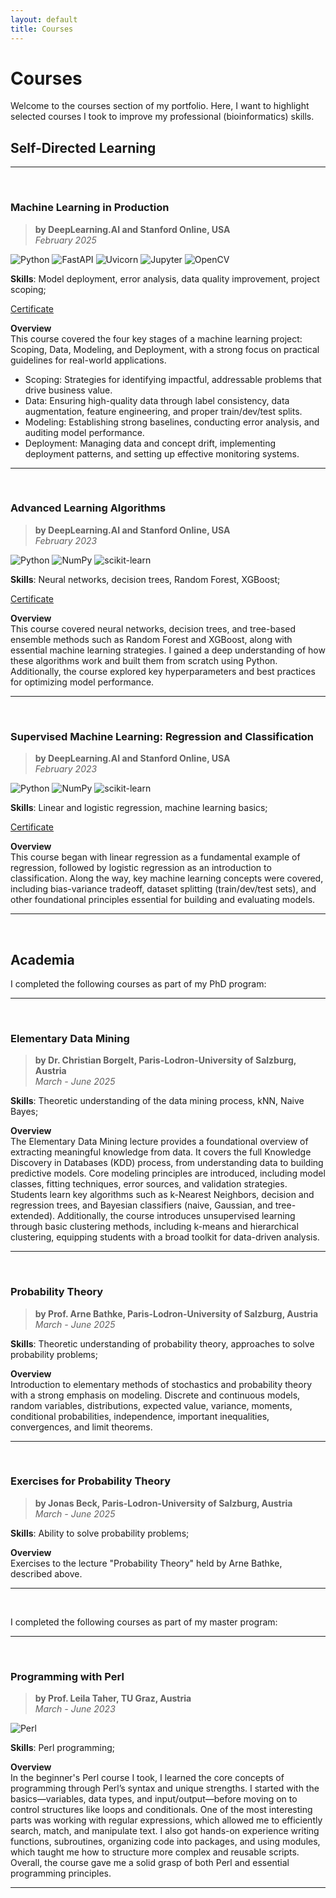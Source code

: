 ```yaml
---
layout: default
title: Courses
---
```


# Courses

Welcome to the courses section of my portfolio. Here, I want to highlight 
selected courses I took to improve my professional (bioinformatics) skills.


## Self-Directed Learning

---
<br>

### **Machine Learning in Production**
> **by DeepLearning.AI and Stanford Online, USA**  
> *February 2025*

![Python](https://img.shields.io/badge/Python-yellow?style=flat&logo=python&logoColor=white) ![FastAPI](https://img.shields.io/badge/FastAPI-%2300C7B7.svg?style=flat&logo=fastapi&logoColor=white) ![Uvicorn](https://img.shields.io/badge/Uvicorn-%23000000.svg?style=flat&logo=uvicorn&logoColor=white) ![Jupyter](https://img.shields.io/badge/Jupyter-%23F37626.svg?style=flat&logo=jupyter&logoColor=white) ![OpenCV](https://img.shields.io/badge/OpenCV-%235C3EE8.svg?style=flat&logo=opencv&logoColor=white)

**Skills**: Model deployment, error analysis, data quality improvement, 
project scoping;

[Certificate](https://drive.google.com/file/d/1v6XvCAAaDcoDJgaRkR8BSdqgjmOJgYD0/view?usp=sharing)

**Overview**  
This course covered the four key stages of a machine learning project: Scoping, Data, Modeling, and Deployment, with a strong focus on practical guidelines for real-world applications.

- Scoping: Strategies for identifying impactful, addressable problems that drive business value.  
- Data: Ensuring high-quality data through label consistency, data augmentation, feature engineering, and proper train/dev/test splits.  
- Modeling: Establishing strong baselines, conducting error analysis, and auditing model performance.  
- Deployment: Managing data and concept drift, implementing deployment patterns, and setting up effective monitoring systems.


---
<br>

### **Advanced Learning Algorithms**
> **by DeepLearning.AI and Stanford Online, USA**  
> *February 2023*

![Python](https://img.shields.io/badge/Python-yellow?style=flat&logo=python&logoColor=white) ![NumPy](https://img.shields.io/badge/NumPy-blue?style=flat&logo=numpy&logoColor=white) ![scikit-learn](https://img.shields.io/badge/scikit--learn-orange?style=flat&logo=scikit-learn&logoColor=white)  

**Skills**: Neural networks, decision trees, Random Forest, XGBoost;

[Certificate](https://drive.google.com/file/d/1N5dCxbBHR7dY0-8bRbe6HuE8T3bu4Okq/view?usp=sharing)

**Overview**  
This course covered neural networks, decision trees, and tree-based ensemble 
methods such as Random Forest and XGBoost, along with essential machine learning
strategies. I gained a deep understanding of how these algorithms work and built
them from scratch using Python. Additionally, the course explored key 
hyperparameters and best practices for optimizing model performance.


---
<br>

### **Supervised Machine Learning: Regression and Classification**
> **by DeepLearning.AI and Stanford Online, USA**  
> *February 2023*

![Python](https://img.shields.io/badge/Python-yellow?style=flat&logo=python&logoColor=white) ![NumPy](https://img.shields.io/badge/NumPy-blue?style=flat&logo=numpy&logoColor=white) ![scikit-learn](https://img.shields.io/badge/scikit--learn-orange?style=flat&logo=scikit-learn&logoColor=white)  

**Skills**: Linear and logistic regression, machine learning basics;

[Certificate](https://drive.google.com/file/d/1v43qF1up75rKR2wHzzkab3rrM1bkY5xq/view?usp=sharing)

**Overview**  
This course began with linear regression as a fundamental example of regression,
followed by logistic regression as an introduction to classification. Along the
way, key machine learning concepts were covered, including bias-variance 
tradeoff, dataset splitting (train/dev/test sets), and other foundational
principles essential for building and evaluating models.


---
<br>


## Academia

I completed the following courses as part of my PhD program:


---
<br>

### **Elementary Data Mining**
> **by Dr. Christian Borgelt, Paris-Lodron-University of Salzburg, Austria**  
> *March - June 2025*

**Skills**: Theoretic understanding of the data mining process, kNN, Naive 
Bayes;

**Overview**  
The Elementary Data Mining lecture provides a foundational overview of 
extracting meaningful knowledge from data. It covers the full Knowledge 
Discovery in Databases (KDD) process, from understanding data to building 
predictive models. Core modeling principles are introduced, including model 
classes, fitting techniques, error sources, and validation strategies.  
Students  learn key algorithms such as k-Nearest Neighbors, decision and  
regression trees, and Bayesian classifiers (naive, Gaussian, and 
tree-extended).  Additionally, the course introduces unsupervised learning 
through basic clustering methods, including k-means and hierarchical 
clustering, equipping students with a broad toolkit for data-driven analysis.


---
<br>

### **Probability Theory**
> **by Prof. Arne Bathke, Paris-Lodron-University of Salzburg, Austria**  
> *March - June 2025*

**Skills**: Theoretic understanding of probability theory, approaches to 
solve probability problems;

**Overview**  
Introduction to elementary methods of stochastics and probability theory  
with a  strong emphasis on modeling. Discrete and continuous models, random 
variables, distributions, expected value, variance, moments, conditional 
probabilities, independence, important inequalities, convergences, and limit 
theorems.


---
<br>

### **Exercises for Probability Theory**
> **by Jonas Beck, Paris-Lodron-University of Salzburg, Austria**  
> *March - June 2025*

**Skills**: Ability to solve probability problems;

**Overview**  
Exercises to the lecture "Probability Theory" held by Arne Bathke, described 
above.


---
<br>


I completed the following courses as part of my master program:


---
<br>

### **Programming with Perl**
> **by Prof. Leila Taher, TU Graz, Austria**  
> *March - June 2023*

![Perl](https://img.shields.io/badge/Perl-%2339457E?style=flat&logo=perl&logoColor=white)

**Skills**: Perl programming;

**Overview**  
In the beginner's Perl course I took, I learned the core concepts of 
programming through Perl’s syntax and unique strengths. I started with the 
basics—variables, data types, and input/output—before moving on to control 
structures like loops and conditionals. One of the most interesting parts
was  working with regular expressions, which allowed me to efficiently 
search,  match, and manipulate text. I also got hands-on experience writing 
functions, subroutines, organizing code into packages, and using modules, 
which  taught me  how to structure more complex and reusable scripts. 
Overall, the course gave me a solid grasp of both Perl and essential 
programming principles.


---
<br>
